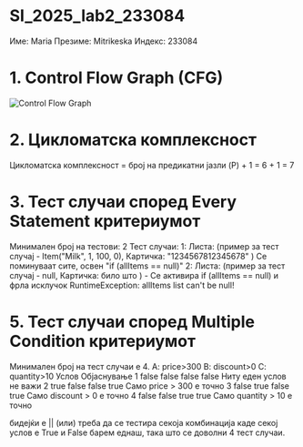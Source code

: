 # SI_2025_lab2_233084

Име: Maria
Презиме: Mitrikeska
Индекс: 233084

# 1. Control Flow Graph (CFG)
![Control Flow Graph](img/grafCfg.png)

# 2. Цикломатска комплексност
Цикломатска комплексност = број на предикатни јазли (P) + 1 = 6 + 1 = 7

# 3. Тест случаи според Every Statement критериумот
Минимален број на тестови: 2
Тест случаи:
1: Листа: (пример за тест случај - Item("Milk", 1, 100, 0), Картичка: "1234567812345678" ) Се поминуваат сите, освен "if (allItems == null)"
2: Листа: (пример за тест случај - null, Картичка: било што ) - Се активира if (allItems == null) и фрла исклучок RuntimeException: allItems list can't be null!

# 5. Тест случаи според Multiple Condition критериумот
Минимален број на тест случаи е 4.
A: price>300	B: discount>0	C: quantity>10	Услов  	Објаснување
1	false        	false        	false	        false  	Ниту еден услов не важи
2	true	        false	        false       	true	  Само price > 300 е точно
3	false       	true	        false	        true   	Само discount > 0 е точно
4	false	        false	        true	        true  	Само quantity > 10 е точно

бидејќи е || (или) треба да се тестира секоја комбинација каде секој услов е True и False барем еднаш, така што се доволни 4 тест случаи.



